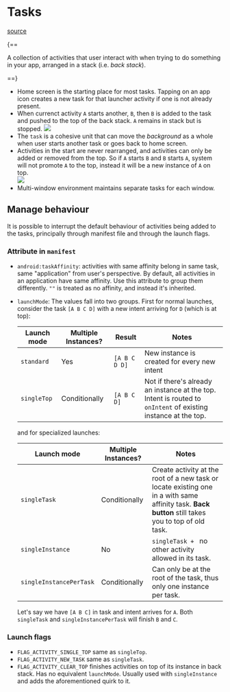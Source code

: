 # Tasks

[source](https://developer.android.com/guide/components/activities/tasks-and-back-stack#back-press-behavior)

{==

A collection of activities that user interact with when trying to do something in your app, arranged in a stack (i.e. *back stack*).

==}

- Home screen is the starting place for most tasks. Tapping on an app icon creates a new task for that launcher activity if one is not already present.
- When currenct activity `A` starts another, `B`, then `B` is added to the task and pushed to the top of the back stack. `A` remains in stack but is stopped.
    ![](https://developer.android.com/static/images/fundamentals/diagram_backstack.png)
- The `task` is a cohesive unit that can move the *background* as a whole when user starts another task or goes back to home screen.
- Activities in the start are never rearranged, and activities can only be added or removed from the top. So if `A` starts `B` and `B` starts `A`, system will not promote `A` to the top, instead it will be a new instance of `A` on top.  
    ![](https://developer.android.com/static/images/fundamentals/diagram_multiple_instances.png)
- Multi-window environment maintains separate tasks for each window.

## Manage behaviour

It is possible to interrupt the default behaviour of activities being added to the tasks, principally through manifest file and through the launch flags.

### Attribute in `manifest` 

- `android:taskAffinity`: activities with same affinity belong in same task, same "application" from user's perspective. By default, all activities in an application have same affinity. Use this attribute to group them differently. `""` is treated as no affinity, and instead it's inherited.
- `launchMode`: The values fall into two groups. First for normal launches, consider the task `[A B C D]` with a new intent arriving for `D` (which is at top):
   
    Launch mode | Multiple Instances? | Result        | Notes
    ------------|---------------------|---------------|----------
    `standard`  | Yes                 | `[A B C D D]` | New instance is created for every new intent
    `singleTop` | Conditionally       | `[A B C D]`   | Not if there's already an instance at the top. Intent is routed to `onIntent` of existing instance at the top.

    and for specialized launches:

    Launch mode             | Multiple Instances? | Notes
    ------------------------|---------------------|----------
    `singleTask`            | Conditionally       | Create activity at the root of a new task or locate existing one in a with same affinity task. **Back button** still takes you to top of old task. 
    `singleInstance`        | No                  | `singleTask + ` no other activity allowed in its task.
    `singleInstancePerTask` | Conditionally       | Can only be at the root of the task, thus only one instance per task.

    Let's say we have `[A B C]` in task and intent arrives for `A`. Both `singleTask` and `singleInstancePerTask` will finish `B` and `C`.

### Launch flags

- `FLAG_ACTIVITY_SINGLE_TOP` same as `singleTop`.
- `FLAG_ACTIVITY_NEW_TASK` same as `singleTask`.
- `FLAG_ACTIVITY_CLEAR_TOP` finishes activities on top of its instance in back stack. Has no equivalent `launchMode`. Usually used with `singleInstance` and adds the aforementioned quirk to it.

